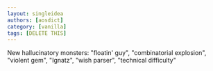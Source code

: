 ```yaml
---
layout: singleidea
authors: [aosdict]
category: [vanilla]
tags: [DELETE THIS]
---
```

New hallucinatory monsters: "floatin' guy", "combinatorial explosion", "violent gem", "Ignatz", "wish parser", "technical difficulty"
